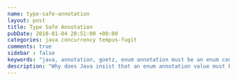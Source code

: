 ```yaml
---
name: type-safe-annotation
layout: post
title: Type Safe Annotation
pubDate: 2010-01-04 20:51:00 +00:00
categories: java concurrency tempus-fugit
comments: true
sidebar : false
keywords: "java, annotation, goetz, enum annotation must be an enum constant"
description: "Why does Java insist that an enum annotation value must be an enum constant?"
---
```


<div>
    <script type="text/javascript">
    function trackOutboundLink(link, category, action) {

        try {
            _gaq.push(['_trackEvent', category , action]);
        } catch(err){}

        setTimeout(function() {
            document.location.href = link.href;
        }, 100);
    }
    </script>
</div>

A new year and another Java gripe! This time its annotations and the lack of anything useful by way of parameters. Implementing the Goetz annotations from <a href="http://amzn.to/TtEnWO" onClick="trackOutboundLink(this, 'Outbound Links', 'amazon.com'); return false;">Concurrency In Practice</a>, I wanted to include an enum as a parameter type. Kind of like this

``` java
public @interface GuardedBy {
   Type value();

   public enum Type { FIELD, CLASS; }
}
```
<!-- more -->

So far so good. I then wanted to somehow parameterise the enum constants themselves to give extra information.

``` java
public @interface GuardedBy {
   Type value();

   public enum Type {
      CLASS, FIELD;

      public static Type FIELD(String field) {
         return FIELD;
      }

      public static Type CLASS(String type) {
         return CLASS;
      }
   }
}
```
  
Here's where the trouble began.

Using the static constructor method is fine when I want to create an instance of a type but not when I want to annotate some method. For example,

    
``` java
@GuardedBy(GuardedBy.Type.CLASS("more info")) // javac cries
public void foo() {
   GuardedBy.Type type = GuardedBy.Type.CLASS("more info"); // fine
}
```
  
The compiler very quickly complains that the attribute value must be constant. Specifically,

    
    an enum annotation value must be an enum constant

  
To get round things, you can just create several attributes for the annotation. Rather than have a nice `CLASS` type which can optionally have a description, I was forced to have one attribute of type and another to capture the additional information.

    
``` java
public @interface GuardedBy {
   Type value();
   String details() default "";

   public enum Type { CLASS, FIELD; }
}
```
  
Shame on you Java! I'd love to know more about why things are like this, so if you can help, please post a comment.

  



